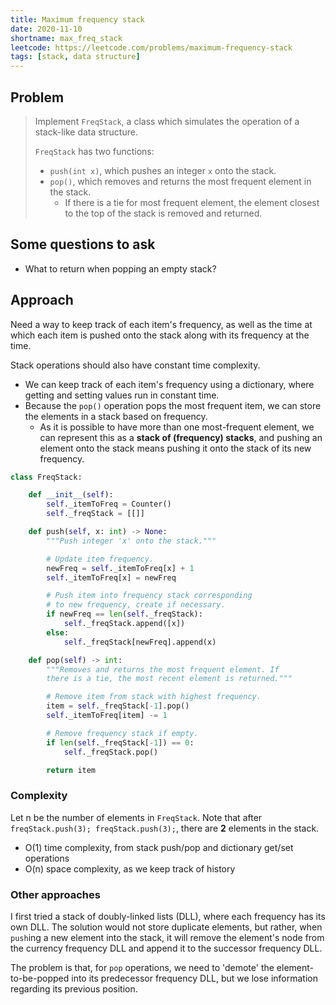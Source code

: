 ```yaml
---
title: Maximum frequency stack
date: 2020-11-10
shortname: max_freq_stack
leetcode: https://leetcode.com/problems/maximum-frequency-stack
tags: [stack, data structure]
---
```


## Problem

> Implement `FreqStack`, a class which simulates the operation of a stack-like data structure.
> 
> `FreqStack` has two functions:
> 
> * `push(int x)`, which pushes an integer `x` onto the stack.
> * `pop()`, which removes and returns the most frequent element in the stack.
>   * If there is a tie for most frequent element, the element closest to the top of the stack is removed and returned.

## Some questions to ask

* What to return when popping an empty stack?

## Approach

Need a way to keep track of each item's frequency, as well as
the time at which each item is pushed onto the stack along with
its frequency at the time.

Stack operations should also have constant time complexity.

* We can keep track of each item's frequency using a dictionary,
  where getting and setting values run in constant time.
* Because the `pop()` operation pops the most frequent item,
  we can store the elements in a stack based on frequency.
  * As it is possible to have more than one most-frequent element,
  we can represent this as a __stack of (frequency) stacks__,
  and pushing an element onto the stack means pushing it onto
  the stack of its new frequency.

```python
class FreqStack:

    def __init__(self):
        self._itemToFreq = Counter()
        self._freqStack = [[]]

    def push(self, x: int) -> None:
        """Push integer 'x' onto the stack."""

        # Update item frequency.
        newFreq = self._itemToFreq[x] + 1
        self._itemToFreq[x] = newFreq

        # Push item into frequency stack corresponding
        # to new frequency, create if necessary.
        if newFreq == len(self._freqStack):
            self._freqStack.append([x])
        else:
            self._freqStack[newFreq].append(x)

    def pop(self) -> int:
        """Removes and returns the most frequent element. If
        there is a tie, the most recent element is returned."""

        # Remove item from stack with highest frequency.
        item = self._freqStack[-1].pop()
        self._itemToFreq[item] -= 1

        # Remove frequency stack if empty.
        if len(self._freqStack[-1]) == 0:
            self._freqStack.pop()

        return item
```

### Complexity

Let n be the number of elements in `FreqStack`. Note that after
`freqStack.push(3); freqStack.push(3);`, there are __2__ elements in
the stack.

* O(1) time complexity, from stack push/pop and dictionary get/set operations
* O(n) space complexity, as we keep track of history

### Other approaches

I first tried a stack of doubly-linked lists (DLL), where each
frequency has its own DLL. The solution would not store duplicate
elements, but rather, when `push`ing a new element into the stack,
it will remove the element's node from the currency frequency DLL
and append it to the successor frequency DLL.

The problem is that, for `pop` operations, we need to 'demote'
the element-to-be-popped into its predecessor frequency DLL,
but we lose information regarding its previous position.